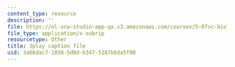 ```yaml
---
content_type: resource
description: ''
file: https://ol-ocw-studio-app-qa.s3.amazonaws.com/courses/5-07sc-biological-chemistry-i-fall-2013/3a66dac710385d0db3475187b6da5f00_qmqiF0YJ4LM.vtt
file_type: application/x-subrip
resourcetype: Other
title: 3play caption file
uid: 3a66dac7-1038-5d0d-b347-5187b6da5f00
---
```

